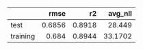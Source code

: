 |          |   rmse |     r2 |   avg_nll |
|:---------|-------:|-------:|----------:|
| test     | 0.6856 | 0.8918 |   28.449  |
| training | 0.684  | 0.8944 |   33.1702 |